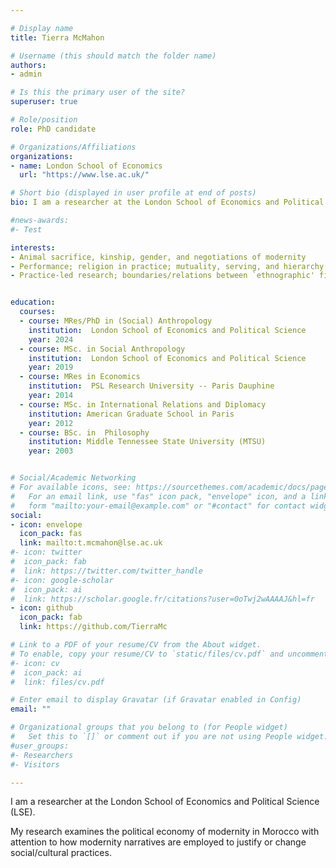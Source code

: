 ```yaml
---

# Display name
title: Tierra McMahon

# Username (this should match the folder name)
authors:
- admin

# Is this the primary user of the site?
superuser: true

# Role/position
role: PhD candidate

# Organizations/Affiliations
organizations:
- name: London School of Economics
  url: "https://www.lse.ac.uk/"

# Short bio (displayed in user profile at end of posts)
bio: I am a researcher at the London School of Economics and Political Science (LSE). My research examines the political economy of modernity in Morocco with attention to how modernity narratives are employed to justify or change social/cultural practices. 

#news-awards: 
#- Test

interests:
- Animal sacrifice, kinship, gender, and negotiations of modernity
- Performance; religion in practice; mutuality, serving, and hierarchy
- Practice-led research; boundaries/relations between `ethnographic' fieldwork and theory; experimental methods; the quantitative-qualitative research methods divide construct


education:
  courses:
  - course: MRes/PhD in (Social) Anthropology
    institution:  London School of Economics and Political Science
    year: 2024  
  - course: MSc. in Social Anthropology
    institution:  London School of Economics and Political Science 
    year: 2019  
  - course: MRes in Economics
    institution:  PSL Research University -- Paris Dauphine
    year: 2014  
  - course: MSc. in International Relations and Diplomacy
    institution: American Graduate School in Paris
    year: 2012
  - course: BSc. in  Philosophy
    institution: Middle Tennessee State University (MTSU)
    year: 2003


# Social/Academic Networking
# For available icons, see: https://sourcethemes.com/academic/docs/page-builder/#icons
#   For an email link, use "fas" icon pack, "envelope" icon, and a link in the
#   form "mailto:your-email@example.com" or "#contact" for contact widget.
social:
- icon: envelope
  icon_pack: fas
  link: mailto:t.mcmahon@lse.ac.uk
#- icon: twitter
#  icon_pack: fab
#  link: https://twitter.com/twitter_handle
#- icon: google-scholar
#  icon_pack: ai
#  link: https://scholar.google.fr/citations?user=0oTwj2wAAAAJ&hl=fr
- icon: github
  icon_pack: fab
  link: https://github.com/TierraMc

# Link to a PDF of your resume/CV from the About widget.
# To enable, copy your resume/CV to `static/files/cv.pdf` and uncomment the lines below.
#- icon: cv
#  icon_pack: ai
#  link: files/cv.pdf

# Enter email to display Gravatar (if Gravatar enabled in Config)
email: ""

# Organizational groups that you belong to (for People widget)
#   Set this to `[]` or comment out if you are not using People widget.
#user_groups:
#- Researchers
#- Visitors

---
```

I am a researcher at the London School of Economics and Political Science (LSE). 

My research examines the political economy of modernity in Morocco with attention to how modernity narratives are employed to justify or change social/cultural practices. 